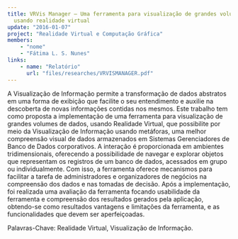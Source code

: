 ```yaml
---
title: VRVis Manager – Uma ferramenta para visualização de grandes volumes de dados
  usando realidade virtual
update: "2016-01-07"
project: "Realidade Virtual e Computação Gráfica"
members:
    - "nome"
    - "Fátima L. S. Nunes"
links:
    - name: "Relatório"
      url: "files/researches/VRVISMANAGER.pdf"
---
```


A Visualização de Informação permite a transformação de dados abstratos em uma forma de exibição que facilite o seu entendimento e auxilie na descoberta de novas informações contidas nos mesmos. Este trabalho tem como proposta a implementação de uma ferramenta para visualização de grandes volumes de dados, usando Realidade Virtual, que possibilite por meio da Visualização de Informação usando metáforas, uma melhor compreensão visual de dados armazenados em Sistemas Gerenciadores de Banco de Dados corporativos. A interação é proporcionada em ambientes tridimensionais, oferecendo a possibilidade de navegar e explorar objetos que representam os registros de um banco de dados, acessados em grupo ou individualmente. Com isso, a ferramenta oferece mecanismos para facilitar a tarefa de administradores e organizadores de negócios na compreensão dos dados e nas tomadas de decisão. Após a implementação, foi realizada uma avaliação da ferramenta focando usabilidade da ferramenta e compreensão dos resultados gerados pela aplicação, obtendo-se como resultados vantagens e limitações da ferramenta, e as funcionalidades que devem ser aperfeiçoadas.

Palavras-Chave: Realidade Virtual, Visualização de Informação.

